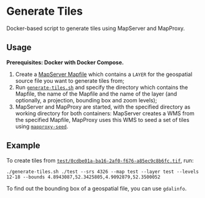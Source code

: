 # Generate Tiles

Docker-based script to generate tiles using MapServer and MapProxy.

## Usage

__Prerequisites: Docker with Docker Compose.__

1. Create a [MapServer Mapfile](https://www.mapserver.org/mapfile/) which contains a `LAYER` for the geospatial source file you want to generate tiles from;
2. Run [`generate-tiles.sh`](generate-tiles.sh) and specify the directory which contains the Mapfile, the name of the Mapfile and the name of the layer (and optionally, a projection, bounding box and zoom levels);
3. MapServer and MapProxy are started, with the specified directory as working directory for both containers: MapServer creates a WMS from the specified Mapfile, MapProxy uses this WMS to seed a set of tiles using [`mapproxy-seed`](https://mapproxy.org/docs/nightly/seed.html).

## Example

To create tiles from [`test/0cdbe01a-ba16-2af0-f676-a85ec9c8b6fc.tif`](test/0cdbe01a-ba16-2af0-f676-a85ec9c8b6fc.tif), run:

    ./generate-tiles.sh ./test --srs 4326 --map test --layer test --levels 12-18 --bounds 4.8943087,52.3425805,4.9092879,52.3500052

To find out the bounding box of a geospatial file, you can use `gdalinfo`.
